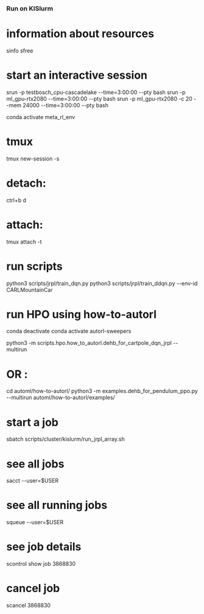 ### Run on KISlurm

# information about resources
sinfo
sfree

# start an interactive session
srun -p testbosch_cpu-cascadelake --time=3:00:00 --pty bash 
srun -p ml_gpu-rtx2080 --time=3:00:00 --pty bash 
srun -p ml_gpu-rtx2080 -c 20 --mem 24000 --time=3:00:00 --pty bash 


conda activate meta_rl_env
# tmux
tmux new-session -s <name>
# detach: 
ctrl+b d
# attach: 
tmux attach -t <name>

# run scripts

python3 scripts/jrpl/train_dqn.py 
python3 scripts/jrpl/train_ddqn.py --env-id CARLMountainCar

# run HPO using how-to-autorl
conda deactivate
conda activate autorl-sweepers

python3 -m scripts.hpo.how_to_autorl.dehb_for_cartpole_dqn_jrpl --multirun
# OR : 
cd automl/how-to-autorl/
python3 -m examples.dehb_for_pendulum_ppo.py --multirun
automl/how-to-autorl/examples/

# start a job
sbatch scripts/cluster/kislurm/run_jrpl_array.sh

# see all jobs
sacct --user=$USER

# see all running jobs
squeue --user=$USER

# see job details
scontrol show job 3868830

# cancel job
scancel 3868830